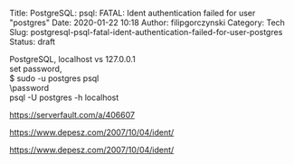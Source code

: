 Title: PostgreSQL: psql: FATAL:  Ident authentication failed for user "postgres"
Date: 2020-01-22 10:18
Author: filipgorczynski
Category: Tech
Slug: postgresql-psql-fatal-ident-authentication-failed-for-user-postgres
Status: draft

PostgreSQL, localhost vs 127.0.0.1  
set password,  
\$ sudo -u postgres psql  
\\password  
psql -U postgres -h localhost

https://serverfault.com/a/406607

https://www.depesz.com/2007/10/04/ident/

https://www.depesz.com/2007/10/04/ident/
